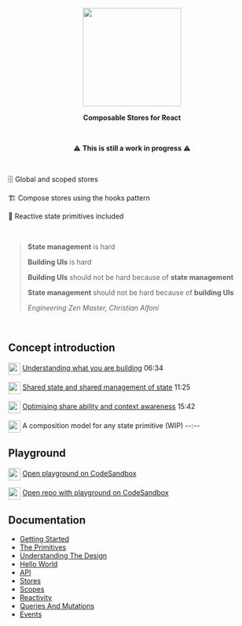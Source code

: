 
<p align="center">
  <img align="center" width="200" src="https://github.com/christianalfoni/impact/assets/3956929/5279b512-e4d9-4474-92cf-7d06b356e23c" />
</p>
<p align="center">
  <b>Composable Stores for React</b>
</p>

<br />

<p align="center">
⚠️ <b>This is still a work in progress</b> ⚠️
</p>

<br />

🗄️ Global and scoped stores

🏗️ Compose stores using the hooks pattern

🔋 Reactive state primitives included

<br/>

> **State management** is hard
>
> **Building UIs** is hard
>
> **Building UIs** should not be hard because of **state management**
>
> **State management** should not be hard because of **building UIs**
>
> *Engineering Zen Master, Christian Alfoni*



<br/>

## Concept introduction

<img align="center" src="https://www.youtube.com/s/desktop/18a472b7/img/favicon_144x144.png" width="25" /> [Understanding what you are building](https://youtu.be/6HoiA7W65k4) 06:34

<img align="center" src="https://www.youtube.com/s/desktop/18a472b7/img/favicon_144x144.png" width="25" /> [Shared state and shared management of state](https://www.youtube.com/watch?v=uadE4LVC3LI) 11:25

<img align="center" src="https://www.youtube.com/s/desktop/18a472b7/img/favicon_144x144.png" width="25" /> [Optimising share ability and context awareness](https://youtu.be/mgu1dxx9Ttk) 15:42

<img align="center" src="https://www.youtube.com/s/desktop/18a472b7/img/favicon_144x144.png" width="25" /> A composition model for any state primitive (WIP) --:--

## Playground

<img align="center" src="https://github.com/christianalfoni/signalit/assets/3956929/11ee4851-4ebf-474f-a2d3-3b65ebf856a1" width="25" /> [Open playground on CodeSandbox](https://t79hzw-5173.csb.app)

<img align="center" src="https://github.com/christianalfoni/signalit/assets/3956929/11ee4851-4ebf-474f-a2d3-3b65ebf856a1" width="25" /> [Open repo with playground on CodeSandbox](https://codesandbox.io/p/github/christianalfoni/impact/main)


## Documentation

- [Getting Started](./docs/01_Getting_Started.md)
- [The Primitives](./docs/02_The_Primitives.md)
- [Understanding The Design](./docs/03_Understanding_The_Design.md)
- [Hello World](./docs/04_Hello_World.md)
- [API](./docs/05_API.md)
- [Stores](./docs/06_Stores.md)
- [Scopes](./docs/07_Scopes.md)
- [Reactivity](./docs/08_Reactivity.md)
- [Queries And Mutations](./docs/09_Queries_And_Mutations.md)
- [Events](./docs/10_Events.md)

